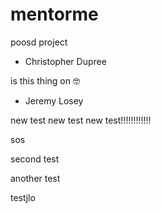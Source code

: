 # mentorme
poosd project

- Christopher Dupree


is this thing on 🤓
- Jeremy Losey

new test new test new test!!!!!!!!!!!!

sos


second test

another test

testjlo